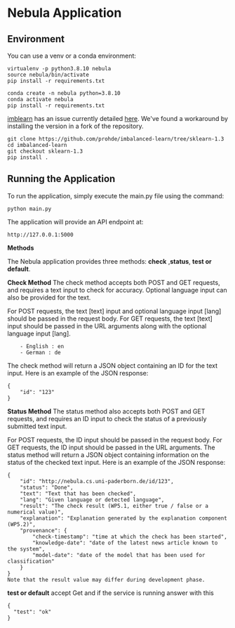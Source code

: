 # Nebula Application
## Environment
You can use a venv or a conda environment:
```
virtualenv -p python3.8.10 nebula
source nebula/bin/activate
pip install -r requirements.txt
```
```
conda create -n nebula python=3.8.10
conda activate nebula
pip install -r requirements.txt
```

[imblearn](https://github.com/scikit-learn-contrib/imbalanced-learn) has an issue currently detailed [here](https://github.com/scikit-learn-contrib/imbalanced-learn/issues/996). We've found a workaround by installing the version in a fork of the repository.
```
git clone https://github.com/prohde/imbalanced-learn/tree/sklearn-1.3
cd imbalanced-learn
git checkout sklearn-1.3
pip install .
```

## Running the Application
To run the application, simply execute the main.py file using the command:
```
python main.py
```

The application will provide an API endpoint at:

```
http://127.0.0.1:5000
```

__Methods__

The Nebula application provides three methods: **check** ,**status**, **test or default**.

**Check Method**
The check method accepts both POST and GET requests, and requires a text input to check for accuracy. Optional language input can also be provided for the text.

For POST requests, the text [text] input and optional language input [lang] should be passed in the request body.
For GET requests, the  text [text] input should be passed in the URL arguments along with the optional language input [lang].

```
    - English : en
    - German : de
```
The check method will return a JSON object containing an ID for the text input. Here is an example of the JSON response:

```
{
    "id": "123"
}
```

**Status Method**
The status method also accepts both POST and GET requests, and requires an ID input to check the status of a previously submitted text input.

For POST requests, the ID input should be passed in the request body.
For GET requests, the ID input should be passed in the URL arguments.
The status method will return a JSON object containing information on the status of the checked text input. Here is an example of the JSON response:

```
{
    "id": "http://nebula.cs.uni-paderborn.de/id/123",
    "status": "Done",
    "text": "Text that has been checked",
    "lang": "Given language or detected language",
    "result": "The check result (WP5.1, either true / false or a numerical value)",
    "explanation": "Explanation generated by the explanation component (WP5.2)",
    "provenance": {
        "check-timestamp": "time at which the check has been started",
        "knowledge-date": "date of the latest news article known to the system",
        "model-date": "date of the model that has been used for classification"
    }
}
Note that the result value may differ during development phase.
```

**test or default**
accept Get and if the service is running answer with this
```
{
  "test": "ok"
}
```